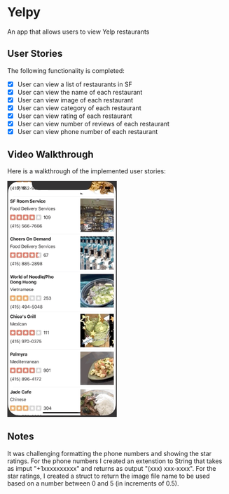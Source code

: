# Yelpy
An app that allows users to view Yelp restaurants

## User Stories

The following functionality is completed:

- [x] User can view a list of restaurants in SF
- [x] User can view the name of each restaurant
- [x] User can view image of each restaurant
- [x] User can view category of each restaurant
- [x] User can view rating of each restaurant
- [x] User can view number of reviews of each restaurant
- [x] User can view phone number of each restaurant

## Video Walkthrough

Here is a walkthrough of the implemented user stories:

<img src='yelpy1.gif' title='Video Walkthrough' width='250' alt='Video Walkthrough' />

## Notes
It was challenging formatting the phone numbers and showing the star ratings. 
For the phone numbers I created an extenstion to String that takes as imput "+1xxxxxxxxxx" and returns as output "(xxx) xxx-xxxx".
For the star ratings, I created a struct to return the image file name to be used based on a number between 0 and 5 (in increments of 0.5).
